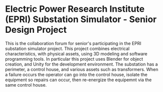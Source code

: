# Electric Power Research Institute (EPRI) Substation Simulator - Senior Design Project
This is the collaboration forum for senior's participating in the EPRI substation simulator project. This project combines electrical characteristics, with physical assets, using 3D modeling and software programming tools. In particular this project uses Blender for object creation, and Unity for the development environment. 
The substation has a perimeter, a control house, and various assets such as transformers. When a failure occurs the operator can go into the control house, isolate the equipment so repairs can occur, then re-energize the equipemnt via the same control house. 

